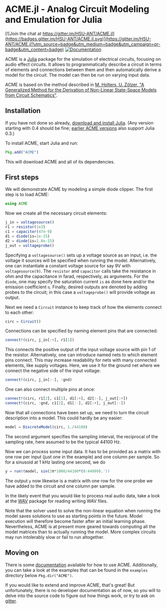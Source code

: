 # ACME.jl - Analog Circuit Modeling and Emulation for Julia

[![Join the chat at https://gitter.im/HSU-ANT/ACME.jl](https://badges.gitter.im/HSU-ANT/ACME.jl.svg)](https://gitter.im/HSU-ANT/ACME.jl?utm_source=badge&utm_medium=badge&utm_campaign=pr-badge&utm_content=badge)
[![Documentation](https://img.shields.io/badge/docs-v0.2.2-blue.svg)](https://hsu-ant.github.io/ACME.jl/v0.2.2)

ACME is a [Julia](http://julialang.org/) package for the simulation of
electrical circuits, focusing on audio effect circuits. It allows to
programmatically describe a circuit in terms of elements and connections
between them and then automatically derive a model for the circuit. The model
can then be run on varying input data.

ACME is based on the method described in
[M. Holters, U. Zölzer, "A Generalized Method for the Derivation of Non-Linear
State-Space Models from Circuit
Schematics"](http://www.eurasip.org/Proceedings/Eusipco/Eusipco2015/papers/1570103545.pdf).

## Installation

If you have not done so already, [download and install
Julia](http://julialang.org/downloads/). (Any version starting with 0.4 should
be fine; [earlier ACME
versions](https://github.com/HSU-ANT/ACME.jl/tree/v0.1.1) also support Julia
0.3.)

To install ACME, start Julia and run:

```Julia
Pkg.add("ACME")
```

This will download ACME and all of its dependencies.

## First steps

We will demonstrate ACME by modeling a simple diode clipper. The first step is
to load ACME:

```Julia
using ACME
```

Now we create all the necessary circuit elements:

```Julia
j_in = voltagesource()
r1 = resistor(1e3)
c1 = capacitor(47e-9)
d1 = diode(is=1e-15)
d2 = diode(is=1.8e-15)
j_out = voltageprobe()
```

Specifying a `voltagesource()` sets up a voltage source as an input, i.e. the
voltage it sources will be specified when running the model. Alternatively, one
can instantiate a constant voltage source for say 9V with  `voltagesource(9)`.
The `resistor` and `capacitor` calls take the resistance in ohm and the
capacitance in farad, respectively, as arguments. For the `diode`, one may
specify the saturation current `is` as done here and/or the emission
coefficient `η`. Finally, desired outputs are denoted by adding probes to the
circuit; in this case a `voltageprobe()` will provide voltage as output.

Next we need a `Circuit` instance to keep track of how the elements connect to
each other:

```Julia
circ = Circuit()
```

Connections can be specified by naming element pins that are connected:

```Julia
connect!(circ, j_in[:+], r1[1])
```

This connects the positive output of the input voltage source with pin 1 of the
resistor. Alternatively, one can introduce named nets to which element pins
connect. This may increase readability for nets with many connected elements,
like supply voltages. Here, we use it for the ground net where we connect the
negative side of the input voltage:

```Julia
connect!(circ, j_in[:-], :gnd)
```

One can also connect multiple pins at once:

```Julia
connect!(circ, r1[2], c1[1], d1[:+], d2[:-], j_out[:+])
connect!(circ, :gnd, c1[2], d1[:-], d2[:+], j_out[:-])
```

Now that all connections have been set up, we need to turn the circuit
description into a model. This could hardly be any easier:

```Julia
model = DiscreteModel(circ, 1./44100)
```

The second argument specifies the sampling interval, the reciprocal of the
sampling rate, here assumed to be the typical 44100 Hz.

Now we can process some input data. It has to be provided as a matrix with one
row per input (just one in the example) and one column per sample. So for a
sinusoid at 1 kHz lasting one second, we do

```Julia
y = run!(model, sin(2π*1000/44100*(0:44099).'))
```

The output `y` now likewise is a matrix with one row for the one probe we have
added to the circuit and one column per sample.

In the likely event that you would like to process real audio data, take a look
at the [WAV](https://github.com/dancasimiro/WAV.jl) package for reading writing
WAV files.

Note that the solver used to solve the non-linear equation when running the
model saves solutions to use as starting points in the future. Model execution
will therefore become faster after an initial learning phase.  Nevertheless,
ACME is at present more geared towards computing all the model matrices than to
actually running the model. More complex circuits may run intolerably slow or
fail to run altogether.

## Moving on

There is some [documentation](https://hsu-ant.github.io/ACME.jl/v0.2.2)
available for how
to use ACME. Additionally, you can take a look at the examples that can be found
in the `examples` directory below `Pkg.dir("ACME")`.

If you would like to extend and improve ACME, that's great! But unfortunately,
there is no developer documentation as of now, so you will to delve into the
source code to figure out how things work, or try to ask on
[gitter](https://gitter.im/HSU-ANT/ACME.jl).
